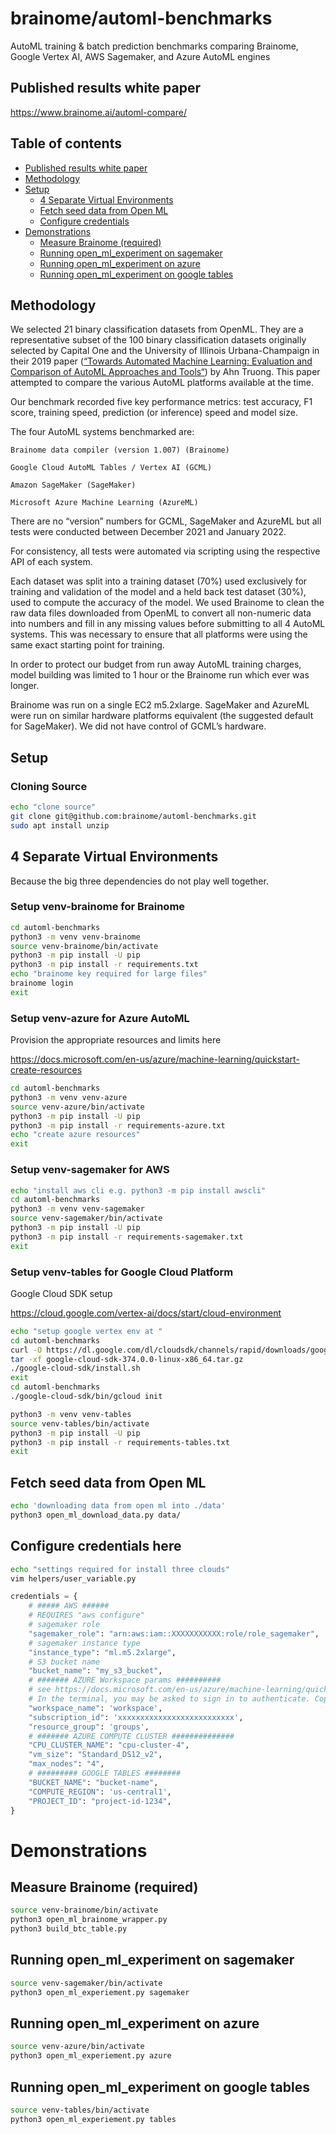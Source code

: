<!--
# Brainome Daimensions(tm)
#
# The Brainome Table Compiler(tm)
# Copyright (c) 2022 Brainome Incorporated. All Rights Reserved.
# GPLv3 license, all text above must be included in any redistribution.
# See LICENSE.TXT for more information.
#
# This program may use Brainome's servers for cloud computing. Server use
# is subject to separate license agreement.
#
# Contact: itadmin@brainome.ai
# for questions and suggestions.
#
# @author: andy.stevko@brainome.ai
# @author: zachary.stone@brainome.ai
-->

# brainome/automl-benchmarks
AutoML training & batch prediction benchmarks comparing Brainome, Google Vertex AI, AWS Sagemaker, and Azure AutoML engines

## Published results white paper 
https://www.brainome.ai/automl-compare/

## Table of contents

- [Published results white paper](#published-results-white-paper)
- [Methodology](#methodology)
- [Setup](#setup)
  - [4 Separate Virtual Environments](#4-separate-virtual-environments)
  - [Fetch seed data from Open ML](#fetch-seed-data-from-open-ml)
  - [Configure credentials](#configure-credentials-here)
- [Demonstrations](#demonstrations)
  - [Measure Brainome (required)](#measure-brainome-required)
  - [Running open_ml_experiment on sagemaker](#running-open_ml_experiment-on-sagemaker)
  - [Running open_ml_experiment on azure](#running-open_ml_experiment-on-azure)
  - [Running open_ml_experiment on google tables](#running-open_ml_experiment-on-google-tables)

## Methodology
We selected 21 binary classification datasets from OpenML. They are a representative subset of the 100 binary classification datasets originally selected by Capital One and the University of Illinois Urbana-Champaign in their 2019 paper
([“Towards Automated Machine Learning: Evaluation and Comparison of AutoML Approaches and Tools“](https://arxiv.org/abs/1908.05557)) by Ahn Truong. This paper attempted to compare the various AutoML platforms available at the time.

Our benchmark recorded five key performance metrics: test accuracy, F1 score, training speed, prediction (or inference) speed and model size.

The four AutoML systems benchmarked are:

    Brainome data compiler (version 1.007) (Brainome)
    
    Google Cloud AutoML Tables / Vertex AI (GCML)
    
    Amazon SageMaker (SageMaker)
    
    Microsoft Azure Machine Learning (AzureML)

There are no “version” numbers for GCML, SageMaker and AzureML but all tests were conducted between December 2021 and January 2022. 

For consistency, all tests were automated via scripting using the respective API of each system. 

Each dataset was split into a training dataset (70%) used exclusively for training and validation of the model and a held back test dataset (30%), used to compute the accuracy of the model. We used Brainome to clean the raw data files downloaded from OpenML to convert all non-numeric data into numbers and fill in any missing values before submitting to all 4 AutoML systems. This was necessary to ensure that all platforms were using the same exact starting point for training.

In order to protect our budget from run away AutoML training charges, model building was limited to 1 hour or the Brainome run which ever was longer. 

Brainome was run on a single EC2 m5.2xlarge. SageMaker and AzureML were run on similar hardware platforms equivalent (the suggested default for SageMaker). We did not have control of GCML’s hardware. 

## Setup
### Cloning Source

```bash
echo "clone source"
git clone git@github.com:brainome/automl-benchmarks.git
sudo apt install unzip
```
## 4 Separate Virtual Environments
Because the big three dependencies do not play well together.

### Setup venv-brainome for Brainome
```bash
cd automl-benchmarks
python3 -m venv venv-brainome
source venv-brainome/bin/activate
python3 -m pip install -U pip
python3 -m pip install -r requirements.txt
echo "brainome key required for large files"
brainome login
exit
```
### Setup venv-azure for Azure AutoML
Provision the appropriate resources and limits here

https://docs.microsoft.com/en-us/azure/machine-learning/quickstart-create-resources
```bash
cd automl-benchmarks
python3 -m venv venv-azure
source venv-azure/bin/activate
python3 -m pip install -U pip
python3 -m pip install -r requirements-azure.txt
echo "create azure resources"
exit
```
### Setup venv-sagemaker for AWS
```bash
echo "install aws cli e.g. python3 -m pip install awscli"
cd automl-benchmarks
python3 -m venv venv-sagemaker
source venv-sagemaker/bin/activate
python3 -m pip install -U pip
python3 -m pip install -r requirements-sagemaker.txt
exit
```
### Setup venv-tables for Google Cloud Platform
Google Cloud SDK setup 

https://cloud.google.com/vertex-ai/docs/start/cloud-environment
```bash
echo "setup google vertex env at "
cd automl-benchmarks
curl -O https://dl.google.com/dl/cloudsdk/channels/rapid/downloads/google-cloud-sdk-374.0.0-linux-x86_64.tar.gz
tar -xf google-cloud-sdk-374.0.0-linux-x86_64.tar.gz
./google-cloud-sdk/install.sh
exit
cd automl-benchmarks
./google-cloud-sdk/bin/gcloud init

python3 -m venv venv-tables
source venv-tables/bin/activate
python3 -m pip install -U pip
python3 -m pip install -r requirements-tables.txt
exit
```
## Fetch seed data from Open ML
```bash
echo 'downloading data from open ml into ./data'
python3 open_ml_download_data.py data/
```

## Configure credentials here
```bash
echo "settings required for install three clouds"
vim helpers/user_variable.py
```
```python
credentials = {
    # ##### AWS ######
    # REQUIRES "aws configure"
    # sagemaker role
    "sagemaker_role": "arn:aws:iam::XXXXXXXXXXX:role/role_sagemaker",
    # sagemaker instance type
    "instance_type": "ml.m5.2xlarge",
    # S3 bucket name
    "bucket_name": "my_s3_bucket",			
    # ####### AZURE Workspace params ##########
    # see https://docs.microsoft.com/en-us/azure/machine-learning/quickstart-create-resources
    # In the terminal, you may be asked to sign in to authenticate. Copy the code and follow the link to complete this step.
    "workspace_name": 'workspace',
    "subscription_id": 'xxxxxxxxxxxxxxxxxxxxxxxxxx',
    "resource_group": 'groups',
    # ####### AZURE COMPUTE CLUSTER ##############
    "CPU_CLUSTER_NAME": "cpu-cluster-4",
    "vm_size": "Standard_DS12_v2",
    "max_nodes": "4",
    # ######### GOOGLE TABLES ########
    "BUCKET_NAME": "bucket-name",
    "COMPUTE_REGION": 'us-central1',
    "PROJECT_ID": "project-id-1234",
}
```
# Demonstrations
## Measure Brainome (required)
```bash
source venv-brainome/bin/activate
python3 open_ml_brainome_wrapper.py
python3 build_btc_table.py
```

## Running open_ml_experiment on sagemaker 
```bash
source venv-sagemaker/bin/activate
python3 open_ml_experiement.py sagemaker
```

## Running open_ml_experiment on azure 
```bash
source venv-azure/bin/activate
python3 open_ml_experiement.py azure
```

## Running open_ml_experiment on google tables 
```bash
source venv-tables/bin/activate
python3 open_ml_experiement.py tables
```

